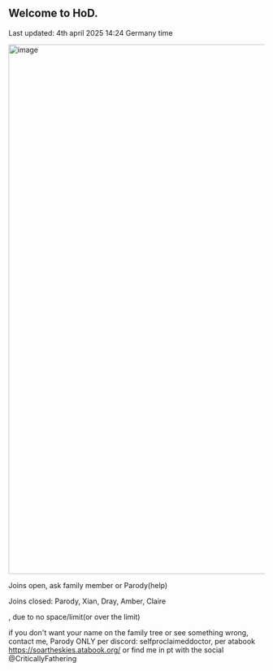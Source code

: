 ## Welcome to HoD.

Last updated: 4th april 2025 14:24 Germany time


<img width="1043" alt="image" src="https://github.com/user-attachments/assets/7fceacbb-ec04-4870-b583-13e17482ff4a" />



Joins open, ask family member or Parody(help)

Joins closed: Parody, Xian, Dray, Amber, Claire

, due to no space/limit(or over the limit)






if you don't want your name on the family tree or see something wrong, contact me, Parody ONLY per discord: selfproclaimeddoctor, per atabook https://soartheskies.atabook.org/ or find me in pt with the social @CriticallyFathering
